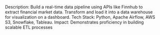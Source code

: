 Description: Build a real-time data pipeline using APIs like Finnhub to extract financial market data. Transform and load it into a data warehouse for visualization on a dashboard.
Tech Stack: Python, Apache Airflow, AWS S3, Snowflake, Tableau.
Impact: Demonstrates proficiency in building scalable ETL processes
